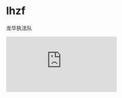 # lhzf
龙华执法队

![enter description here][1]


  [1]: http://xxx.freeimage.us/image.php?id=92BA_58392EF8